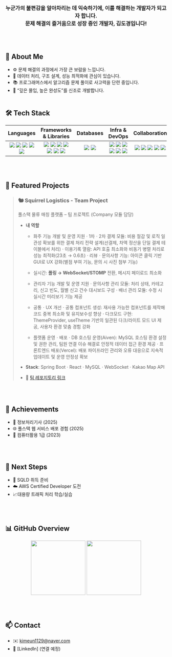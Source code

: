 
  <h3 align="center">누군가의 불편감을 알아차리는 데 익숙하기에, 이를 해결하는 개발자가 되고자 합니다.<br>
문제 해결의 즐거움으로 성장 중인 개발자, 김도경입니다!</h3>
<br/><br/>

## 🧭 About Me
- ⚙️ 문제 해결의 과정에서 가장 큰 보람을 느낍니다.
- 🧩 데이터 처리, 구조 설계, 성능 최적화에 관심이 있습니다.
- 📚 프로그래머스에서 알고리즘 문제 풀이로 사고력을 단련 중입니다.
- 🌱 “깊은 몰입, 높은 완성도”를 신조로 개발합니다.
<br/><br/>

## 🛠 Tech Stack
<div align="center">
<table>
  <thead>
    <tr>
      <th>Languages</th>
      <th>Frameworks & Libraries</th>
      <th>Databases</th>
      <th>Infra & DevOps</th>
      <th>Collaboration</th>
    </tr>
  </thead>
  <tbody>
    <tr>
      <td align="center">
<img src="https://img.shields.io/badge/Java-ff7e49?style=flat-square&logo=openjdk&logoColor=white"/>  
<img src="https://img.shields.io/badge/JavaScript-FFDF00?style=flat-square&logo=javascript&logoColor=black"/>  
<img src="https://img.shields.io/badge/HTML5-FF6F61?style=flat-square&logo=html5&logoColor=white"/>  
<img src="https://img.shields.io/badge/CSS3-1E90FF?style=flat-square&logo=css&logoColor=white"/>  
<img src="https://img.shields.io/badge/Dart-00B4AB?style=flat-square&logo=dart&logoColor=white"/>  
      </td>
      <td align="center">
<img src="https://img.shields.io/badge/Spring%20Boot-77DD77?style=flat-square&logo=springboot&logoColor=white"/>  
<img src="https://img.shields.io/badge/Hibernate-9C7A5B?style=flat-square&logo=hibernate&logoColor=white"/>  
<img src="https://img.shields.io/badge/React-61DAFB?style=flat-square&logo=react&logoColor=black"/>  
<img src="https://img.shields.io/badge/Redux-9B59B6?style=flat-square&logo=redux&logoColor=white"/>  
<img src="https://img.shields.io/badge/Flutter-00BFFF?style=flat-square&logo=flutter&logoColor=white"/>  
<img src="https://img.shields.io/badge/Bootstrap-7952B3?style=flat-square&logo=bootstrap&logoColor=white"/>   
<img src="https://img.shields.io/badge/WebSocket·STOMP-E91E63?style=flat-square&logo=socketdotio&logoColor=white"/>  
      </td>
      <td align="center">
<img src="https://img.shields.io/badge/MySQL-006699?style=flat-square&logo=mysql&logoColor=white"/>  
<img src="https://img.shields.io/badge/Oracle-E74C3C?style=flat-square&logo=oracle&logoColor=white"/>  
      </td>
      <td align="center"> 
<img src="https://img.shields.io/badge/Aiven-FF8C42?style=flat-square&logo=aiven&logoColor=white"/>  
<img src="https://img.shields.io/badge/Vercel-20232A?style=flat-square&logo=vercel&logoColor=white"/>  
<img src="https://img.shields.io/badge/Render-8A2BE2?style=flat-square&logo=render&logoColor=white"/>   
<img src="https://img.shields.io/badge/Apache%20Tomcat-F8DC75?style=flat-square&logo=apachetomcat&logoColor=black"/>  
<img src="https://img.shields.io/badge/Postman-FF6C37?style=flat-square&logo=postman&logoColor=white"/>  
<img src="https://img.shields.io/badge/Eclipse%20IDE-2C2255?style=flat-square&logo=eclipseide&logoColor=white"/>  
      </td>
      <td align="center">
<img src="https://img.shields.io/badge/Notion-222222?style=flat-square&logo=notion&logoColor=white"/>  
<img src="https://img.shields.io/badge/Jira-2684FF?style=flat-square&logo=jira&logoColor=white"/>  
<img src="https://img.shields.io/badge/Confluence-0052CC?style=flat-square&logo=confluence&logoColor=white"/>  
<img src="https://img.shields.io/badge/GitHub-000000?style=flat-square&logo=github&logoColor=white"/>  
<img src="https://img.shields.io/badge/SourceTree-2F7BF6?style=flat-square&logo=atlassian&logoColor=white"/>   
      </td>
    </tr>
  </tbody>
</table>
</div>

<br/><br/>
## 📁 Featured Projects

> ### 🐿️ Squirrel Logistics - Team Project
> 풀스택 물류 매칭 플랫폼 – 팀 프로젝트 (Company 모듈 담당)  
> - **내 역할**  
>   - 화주 기능 개발 및 운영 지원
>     · 1차ㆍ2차 결제 모듈: 비용 절감 및 로직 일관성 확보를 위한 결제 처리 전략 설계(선결제, 차액 정산을 단일 결제 테이블에서 처리)
>     · 이용기록 열람: API 호출 최소화와 비동기 병렬 처리로 성능 최적화(23초 → 0.6초)
>     · 리뷰ㆍ문의사항 기능: 아이콘 클릭 기반 GUI로 UX 강화(별점 부여 기능, 문의 시 사진 첨부 기능)
>   - 실시간: **폴링 → WebSocket/STOMP** 전환, 메시지 페이로드 최소화
>  
>   - 관리자 기능 개발 및 운영 지원
>     · 문의사항 관리 모듈: 처리 상태, 카테고리, 신고 빈도, 월별 신고 건수 대시보드 구성
>     · 배너 관리 모듈: 수정 시 실시간 미리보기 기능 제공
> 
>   - 공통ㆍUX 개선
>     · 공통 컴포넌트 생성: 재사용 가능한 컴포넌트를 제작해 코드 중복 최소화 및 유지보수성 향상
>     · 다크모드 구현: ThemeProvider, useTheme 기반의 일관된 다크/라이트 모드 UI 제공, 사용자 환경 맞춤 경험 강화
>     
>   - 플랫폼 운영ㆍ배포
>     · DB 호스팅 운영(Aiven): MySQL 호스팅 환경 설정 및 권한 관리, 팀원 연결 이슈 해결로 안정적 데이터 접근 환경 제공
>     · 프론트엔드 배포(Vercel): 배포 파이프라인 관리와 오류 대응으로 지속적 업데이트 및 운영 안정성 확보
>     
> - **Stack**: Spring Boot · React · MySQL · WebSocket · Kakao Map API  
> - 🔗 [팀 레포지토리 링크][link-squirrel-team]

<br/><br/>

## 📜 Achievements
- 🏅 정보처리기사 (2025)  
- 🌐 풀스택 웹 서비스 배포 경험 (2025)
- 🏅 컴퓨터활용 1급 (2023)  

<br/><br/>

## 📌 Next Steps
- 📘 SQLD 취득 준비
- ☁️ AWS Certified Developer 도전  
- 📈대용량 트래픽 처리 학습/실습

<br/><br/>

## 📊 GitHub Overview
<p align="center">
  <img src="https://github-readme-stats.vercel.app/api?username=kkkddkkk&show_icons=true&theme=cobalt" height="170"/>
  <img src="https://github-readme-stats.vercel.app/api/top-langs/?username=kkkddkkk&layout=donut&theme=cobalt" height="170"/>
</p>
<!-- <img src="https://raw.githubusercontent.com/kkkddkkk/programmers-badge/master/static/result.svg"/> -->

<br/><br/>
## 📫 Contact
- ✉️ kimeun1129@naver.com  
- 💼 [LinkedIn]  (연결 예정)

<br>


[link-squirrel-team]: https://github.com/kkkddkkk/squirrelLogistics/tree/dev
[link-squirrel-contrib]: https://github.com/eunseolgo14/squirrel-logistics-contrib
[link-gameA-play]: https://play.google.com/store/apps/details?id=com.BRAEVE.lovebastards.google&hl=ko
[link-gameB-play]: https://play.google.com/store/apps/details?id=com.BRAEVE.workaholicknights.google&hl=ko
[link-dungeon-demo]: https://www.youtube.com/watch?v=yaR13-YVNWY
[link-linkedin]: https://linkedin.com/in/eunseolgo14
[link-game-class]:https://psychedelic-deposit-53c.notion.site/3c17a7156cb74b1691b54061b8d7d273
[link-fullstack-notes]: https://psychedelic-deposit-53c.notion.site/JAVA-aa71c33d2d7b415086728c98264e35ef?pvs=74
